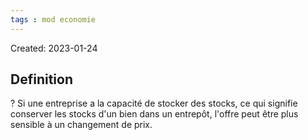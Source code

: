 ```yaml
---
tags : mod economie
---
```

Created: 2023-01-24

## Definition
?
Si une entreprise a la capacité de stocker des stocks, ce qui signifie conserver les stocks d'un bien dans un entrepôt, l'offre peut être plus sensible à un changement de prix.